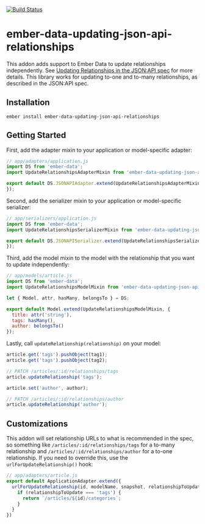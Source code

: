 [![Build Status](https://travis-ci.org/skaterdav85/ember-data-updating-json-api-relationships.svg?branch=master)](https://travis-ci.org/skaterdav85/ember-data-updating-json-api-relationships)

# ember-data-updating-json-api-relationships

This addon adds support to Ember Data to update relationships independently. See [Updating Relationships in the JSON:API spec](http://jsonapi.org/format/#crud-updating-relationships) for more details. This library works for updating to-one and to-many relationships, as described in the JSON:API spec.

## Installation

```
ember install ember-data-updating-json-api-relationships
```

## Getting Started

First, add the adapter mixin to your application or model-specific adapter:

```js
// app/adapters/application.js
import DS from 'ember-data';
import UpdateRelationshipsAdapterMixin from 'ember-data-updating-json-api-relationships/mixins/adapter';

export default DS.JSONAPIAdapter.extend(UpdateRelationshipsAdapterMixin, {
});
```

Second, add the serializer mixin to your application or model-specific serializer:

```js
// app/serializers/application.js
import DS from 'ember-data';
import UpdateRelationshipsSerializerMixin from 'ember-data-updating-json-api-relationships/mixins/serializer';

export default DS.JSONAPISerializer.extend(UpdateRelationshipsSerializerMixin, {
});
```

Third, add the model mixin to the model with the relationship that you want to update independently:

```js
// app/models/article.js
import DS from 'ember-data';
import UpdateRelationshipsModelMixin from 'ember-data-updating-json-api-relationships/mixins/model';

let { Model, attr, hasMany, belongsTo } = DS;

export default Model.extend(UpdateRelationshipsModelMixin, {
  title: attr('string'),
  tags: hasMany(),
  author: belongsTo()
});
```

Lastly, call `updateRelationship(relationship)` on your model:

```js
article.get('tags').pushObject(tag1);
article.get('tags').pushObject(tag2);

// PATCH /articles/:id/relationships/tags
article.updateRelationship('tags');

article.set('author', author);

// PATCH /articles/:id/relationships/author
article.updateRelationship('author');
```

## Customizations

This addon will set relationship URLs to what is recommended in the spec, so something like `/articles/:id/relationships/tags` for a to-many relationship and `/articles/:id/relationships/author` for a to-one relationship. If you need to override this, use the `urlForUpdateRelationship()` hook:

```js
// app/adapters/article.js
export default ApplicationAdapter.extend({
  urlForUpdateRelationship(id, modelName, snapshot, relationshipToUpdate) {
    if (relationshipToUpdate === 'tags') {
      return `/articles/${id}/categories`;
    }
  }
})
```
